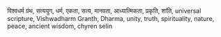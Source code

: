 विश्वधर्म ग्रंथ, सत्ययुग, धर्म, एकता, सत्य, मानवता, आध्यात्मिकता, प्रकृति, शांति, universal scripture, Vishwadharm Granth, Dharma, unity, truth, spirituality, nature, peace, ancient wisdom, chyren selin
